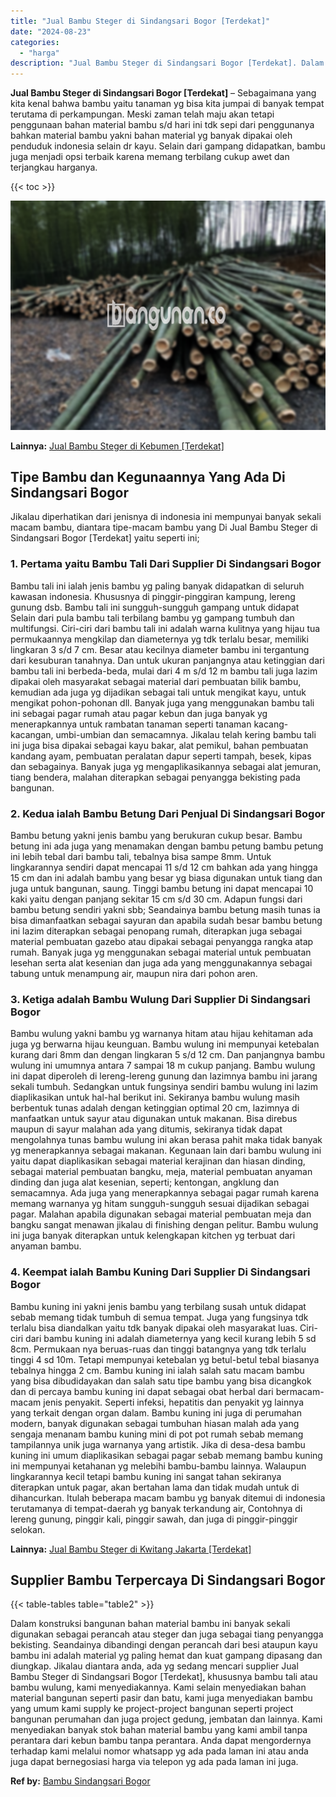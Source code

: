 ```yaml
---
title: "Jual Bambu Steger di Sindangsari Bogor [Terdekat]"
date: "2024-08-23"
categories: 
  - "harga"
description: "Jual Bambu Steger di Sindangsari Bogor [Terdekat]. Dalam konstruksi bangunan bahan material bambu ini banyak sekali digunakan sebagai perancah atau steger da..."
---
```


**Jual Bambu Steger di Sindangsari Bogor \[Terdekat\]** – Sebagaimana yang kita kenal bahwa bambu yaitu tanaman yg bisa kita jumpai di banyak tempat terutama di perkampungan. Meski zaman telah maju akan tetapi penggunaan bahan material bambu s/d hari ini tdk sepi dari penggunanya bahkan material bambu yakni bahan material yg banyak dipakai oleh penduduk indonesia selain dr kayu. Selain dari gampang didapatkan, bambu juga menjadi opsi terbaik karena memang terbilang cukup awet dan terjangkau harganya.

{{< toc >}}

![Jual Bambu Steger di Sindangsari Bogor [Terdekat]](/images/jual-bambu-tali-38.png)

**Lainnya:** [Jual Bambu Steger di Kebumen \[Terdekat\]](https://bambu.bangunan.co/jual-bambu-steger-di-kebumen-terdekat/)

## Tipe Bambu dan Kegunaannya Yang Ada Di Sindangsari Bogor

Jikalau diperhatikan dari jenisnya di indonesia ini mempunyai banyak sekali macam bambu, diantara tipe-macam bambu yang Di Jual Bambu Steger di Sindangsari Bogor \[Terdekat\] yaitu seperti ini;

### 1\. Pertama yaitu Bambu Tali Dari Supplier Di Sindangsari Bogor

Bambu tali ini ialah jenis bambu yg paling banyak didapatkan di seluruh kawasan indonesia. Khususnya di pinggir-pinggiran kampung, lereng gunung dsb. Bambu tali ini sungguh-sungguh gampang untuk didapat Selain dari pula bambu tali terbilang bambu yg gampang tumbuh dan multifungsi. Ciri-ciri dari bambu tali ini adalah warna kulitnya yang hijau tua permukaannya mengkilap dan diameternya yg tdk terlalu besar, memiliki lingkaran 3 s/d 7 cm. Besar atau kecilnya diameter bambu ini tergantung dari kesuburan tanahnya. Dan untuk ukuran panjangnya atau ketinggian dari bambu tali ini berbeda-beda, mulai dari 4 m s/d 12 m bambu tali juga lazim dipakai oleh masyarakat sebagai material dari pembuatan bilik bambu, kemudian ada juga yg dijadikan sebagai tali untuk mengikat kayu, untuk mengikat pohon-pohonan dll. Banyak juga yang menggunakan bambu tali ini sebagai pagar rumah atau pagar kebun dan juga banyak yg menerapkannya untuk rambatan tanaman seperti tanaman kacang-kacangan, umbi-umbian dan semacamnya. Jikalau telah kering bambu tali ini juga bisa dipakai sebagai kayu bakar, alat pemikul, bahan pembuatan kandang ayam, pembuatan peralatan dapur seperti tampah, besek, kipas dan sebagainya. Banyak juga yg mengaplikasikannya sebagai alat jemuran, tiang bendera, malahan diterapkan sebagai penyangga bekisting pada bangunan.

### 2\. Kedua ialah Bambu Betung Dari Penjual Di Sindangsari Bogor

Bambu betung yakni jenis bambu yang berukuran cukup besar. Bambu betung ini ada juga yang menamakan dengan bambu petung bambu petung ini lebih tebal dari bambu tali, tebalnya bisa sampe 8mm. Untuk lingkarannya sendiri dapat mencapai 11 s/d 12 cm bahkan ada yang hingga 15 cm dan ini adalah bambu yang besar yg biasa digunakan untuk tiang dan juga untuk bangunan, saung. Tinggi bambu betung ini dapat mencapai 10 kaki yaitu dengan panjang sekitar 15 cm s/d 30 cm. Adapun fungsi dari bambu betung sendiri yakni sbb; Seandainya bambu betung masih tunas ia bisa dimanfaatkan sebagai sayuran dan apabila sudah besar bambu betung ini lazim diterapkan sebagai penopang rumah, diterapkan juga sebagai material pembuatan gazebo atau dipakai sebagai penyangga rangka atap rumah. Banyak juga yg menggunakan sebagai material untuk pembuatan lesehan serta alat kesenian dan juga ada yang menggunakannya sebagai tabung untuk menampung air, maupun nira dari pohon aren.

### 3\. Ketiga adalah Bambu Wulung Dari Supplier Di Sindangsari Bogor

Bambu wulung yakni bambu yg warnanya hitam atau hijau kehitaman ada juga yg berwarna hijau keunguan. Bambu wulung ini mempunyai ketebalan kurang dari 8mm dan dengan lingkaran 5 s/d 12 cm. Dan panjangnya bambu wulung ini umumnya antara 7 sampai 18 m cukup panjang. Bambu wulung ini dapat diperoleh di lereng-lereng gunung dan lazimnya bambu ini jarang sekali tumbuh. Sedangkan untuk fungsinya sendiri bambu wulung ini lazim diaplikasikan untuk hal-hal berikut ini. Sekiranya bambu wulung masih berbentuk tunas adalah dengan ketinggian optimal 20 cm, lazimnya di manfaatkan untuk sayur atau digunakan untuk makanan. Bisa direbus maupun di sayur malahan ada yang ditumis, sekiranya tidak dapat mengolahnya tunas bambu wulung ini akan berasa pahit maka tidak banyak yg menerapkannya sebagai makanan. Kegunaan lain dari bambu wulung ini yaitu dapat diaplikasikan sebagai material kerajinan dan hiasan dinding, sebagai material pembuatan bangku, meja, material pembuatan anyaman dinding dan juga alat kesenian, seperti; kentongan, angklung dan semacamnya. Ada juga yang menerapkannya sebagai pagar rumah karena memang warnanya yg hitam sungguh-sungguh sesuai dijadikan sebagai pagar. Malahan apabila digunakan sebagai material pembuatan meja dan bangku sangat menawan jikalau di finishing dengan pelitur. Bambu wulung ini juga banyak diterapkan untuk kelengkapan kitchen yg terbuat dari anyaman bambu.

### 4\. Keempat ialah Bambu Kuning Dari Supplier Di Sindangsari Bogor

Bambu kuning ini yakni jenis bambu yang terbilang susah untuk didapat sebab memang tidak tumbuh di semua tempat. Juga yang fungsinya tdk terlalu bisa diandalkan yaitu tdk banyak dipakai oleh masyarakat luas. Ciri-ciri dari bambu kuning ini adalah diameternya yang kecil kurang lebih 5 sd 8cm. Permukaan nya beruas-ruas dan tinggi batangnya yang tdk terlalu tinggi 4 sd 10m. Tetapi mempunyai ketebalan yg betul-betul tebal biasanya tebalnya hingga 2 cm. Bambu kuning ini ialah salah satu macam bambu yang bisa dibudidayakan dan salah satu tipe bambu yang bisa dicangkok dan di percaya bambu kuning ini dapat sebagai obat herbal dari bermacam-macam jenis penyakit. Seperti infeksi, hepatitis dan penyakit yg lainnya yang terkait dengan organ dalam. Bambu kuning ini juga di perumahan modern, banyak digunakan sebagai tumbuhan hiasan malah ada yang sengaja menanam bambu kuning mini di pot pot rumah sebab memang tampilannya unik juga warnanya yang artistik. Jika di desa-desa bambu kuning ini umum diaplikasikan sebagai pagar sebab memang bambu kuning ini mempunyai ketahanan yg melebihi bambu-bambu lainnya. Walaupun lingkarannya kecil tetapi bambu kuning ini sangat tahan sekiranya diterapkan untuk pagar, akan bertahan lama dan tidak mudah untuk di dihancurkan. Itulah beberapa macam bambu yg banyak ditemui di indonesia terutamanya di tempat-daerah yg banyak terkandung air, Contohnya di lereng gunung, pinggir kali, pinggir sawah, dan juga di pinggir-pinggir selokan.

**Lainnya:** [Jual Bambu Steger di Kwitang Jakarta \[Terdekat\]](https://bambu.bangunan.co/jual-bambu-steger-di-kwitang-jakarta-terdekat/)

## Supplier Bambu Terpercaya Di Sindangsari Bogor

{{< table-tables table="table2" >}}

Dalam konstruksi bangunan bahan material bambu ini banyak sekali digunakan sebagai perancah atau steger dan juga sebagai tiang penyangga bekisting. Seandainya dibandingi dengan perancah dari besi ataupun kayu bambu ini adalah material yg paling hemat dan kuat gampang dipasang dan diungkap. Jikalau diantara anda, ada yg sedang mencari supplier Jual Bambu Steger di Sindangsari Bogor \[Terdekat\], khususnya bambu tali atau bambu wulung, kami menyediakannya. Kami selain menyediakan bahan material bangunan seperti pasir dan batu, kami juga menyediakan bambu yang umum kami supply ke project-project bangunan seperti project bangunan perumahan dan juga project gedung, jembatan dan lainnya. Kami menyediakan banyak stok bahan material bambu yang kami ambil tanpa perantara dari kebun bambu tanpa perantara. Anda dapat mengordernya terhadap kami melalui nomor whatsapp yg ada pada laman ini atau anda juga dapat bernegosiasi harga via telepon yg ada pada laman ini juga.

**Ref by:** [Bambu Sindangsari Bogor](https://id.wikipedia.org/wiki/Bambu)
